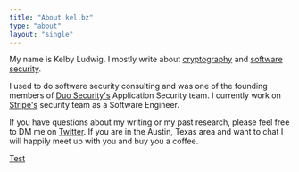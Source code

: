 ```yaml
---
title: "About kel.bz"
type: "about"
layout: "single"
---
```


My name is Kelby Ludwig. I mostly write about
[cryptography](https://kel.bz/tags/cryptography/) and [software
security](https://kel.bz/tags/software-security/).

I used to do software security consulting and was one of the founding members
of [Duo Security's](https://duo.com/) Application Security team. I currently
work on [Stripe's](https://stripe.com/) security team as a Software Engineer.

If you have questions about my writing or my past research, please feel free to
DM me on [Twitter](https://twitter.com/kelbyludwig). If you are in the Austin,
Texas area and want to chat I will happily meet up with you and buy you a
coffee.

[Test](https://kel.bz/lol)
